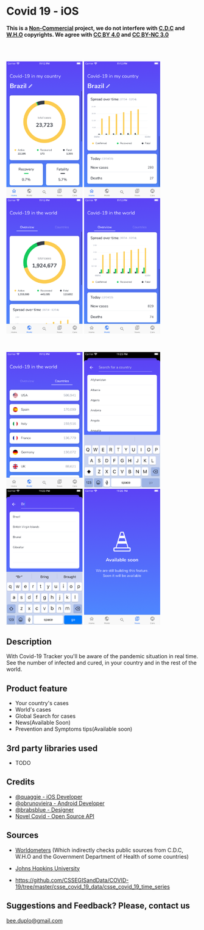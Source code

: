 # Covid 19 - iOS

**This is a <ins>Non-Commercial</ins> project, we do not interfere with [C.D.C](https://wwwnc.cdc.gov/eid/page/copyright-and-disclaimers) and [W.H.O](https://www.who.int/about/who-we-are/publishing-policies/copyright) copyrights.  We agree with [CC BY 4.0](https://creativecommons.org/licenses/by/4.0/) and [CC BY-NC 3.0](https://creativecommons.org/licenses/by-nc/3.0/igo/)**

<br>
<br>

<p float="left">
    <img src="Screenshots/image1.png" width="200"/>
    <img src="Screenshots/image2.png" width="200"/>
    <img src="Screenshots/image3.png" width="200"/>
    <img src="Screenshots/image4.png" width="200"/>
</p>
<br>
<p float="left">
<img src="Screenshots/image5.png" width="200"/>
    <img src="Screenshots/image6.png" width="200"/>
    <img src="Screenshots/image7.png" width="200"/>
    <img src="Screenshots/image8.png" width="200"/>
</p>


## Description

With Covid-19 Tracker you'll be aware of the pandemic situation in real time. See the number of
infected and cured, in your country and in the rest of the world.

## Product feature
- Your country's cases
- World's cases
- Global Search for cases
- News(Available Soon)
- Prevention and Symptoms tips(Available soon)


## 3rd party libraries used
- TODO

## Credits
- [@quaggie - iOS Developer](https://www.linkedin.com/in/jonathanbijos/)
- [@obrunovieira - Android Developer](https://www.linkedin.com/in/obrunovieira/)
- [@brabsblue - Designer](https://www.linkedin.com/in/barbara-schoen/)
- [Novel Covid - Open Source API](https://github.com/NovelCOVID/API)

## Sources
* [Worldometers](https://www.worldometers.info/coronavirus/)
(Which indirectly checks public sources from C.D.C, W.H.O and the Government Department of Health of some countries)

* [Johns Hopkins University](https://hub.jhu.edu/novel-coronavirus-information/)

* https://github.com/CSSEGISandData/COVID-19/tree/master/csse_covid_19_data/csse_covid_19_time_series

## Suggestions and Feedback? Please, contact us
bee.duplo@gmail.com
